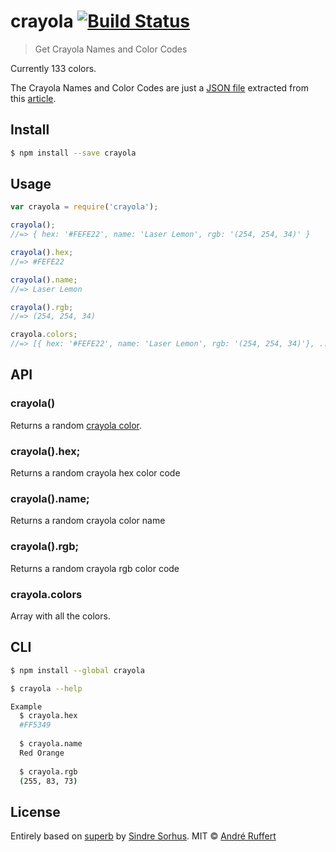 # crayola [![Build Status](https://travis-ci.org/andreruffert/crayola.svg?branch=master)](https://travis-ci.org/andreruffert/crayola)

> Get Crayola Names and Color Codes

Currently 133 colors.

The Crayola Names and Color Codes are just a [JSON file](colors.json) extracted from this [article](http://www.colourlovers.com/web/blog/2008/04/22/all-120-crayon-names-color-codes-and-fun-facts).


## Install

```sh
$ npm install --save crayola
```


## Usage

```js
var crayola = require('crayola');

crayola();
//=> { hex: '#FEFE22', name: 'Laser Lemon', rgb: '(254, 254, 34)' }

crayola().hex;
//=> #FEFE22

crayola().name;
//=> Laser Lemon

crayola().rgb;
//=> (254, 254, 34)

crayola.colors;
//=> [{ hex: '#FEFE22', name: 'Laser Lemon', rgb: '(254, 254, 34)'}, ...]
```


## API

### crayola()

Returns a random [crayola color](colors.json).

### crayola().hex;
Returns a random crayola hex color code

### crayola().name;
Returns a random crayola color name

### crayola().rgb;
Returns a random crayola rgb color code

### crayola.colors

Array with all the colors.


## CLI

```sh
$ npm install --global crayola
```

```sh
$ crayola --help

Example
  $ crayola.hex
  #FF5349
  
  $ crayola.name
  Red Orange
  
  $ crayola.rgb
  (255, 83, 73)
```


## License

Entirely based on [superb](https://github.com/sindresorhus/superb) by [Sindre Sorhus](http://sindresorhus.com/). MIT © [André Ruffert](http://andreruffert.com)
